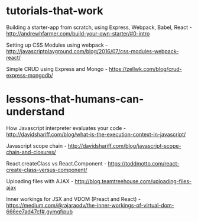 # tutorials-that-work

Building a starter-app from scratch, using Express, Webpack, Babel, React - http://andrewhfarmer.com/build-your-own-starter/#0-intro

Setting up CSS Modules using webpack - http://javascriptplayground.com/blog/2016/07/css-modules-webpack-react/

Simple CRUD using Express and Mongo - https://zellwk.com/blog/crud-express-mongodb/


# lessons-that-humans-can-understand

How Javascript interpreter evaluates your code - http://davidshariff.com/blog/what-is-the-execution-context-in-javascript/

Javascript scope chain - http://davidshariff.com/blog/javascript-scope-chain-and-closures/

React.createClass vs React.Component - https://toddmotto.com/react-create-class-versus-component/

Uploading files with AJAX - http://blog.teamtreehouse.com/uploading-files-ajax

Inner workings for JSX and VDOM (Preact and React) - https://medium.com/@rajaraodv/the-inner-workings-of-virtual-dom-666ee7ad47cf#.gymgfipub
